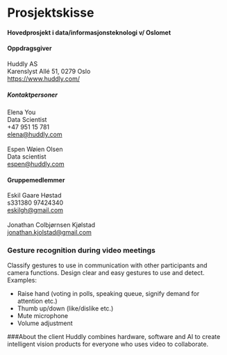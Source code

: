 # Prosjektskisse

#### Hovedprosjekt i data/informasjonsteknologi v/ Oslomet
#### Oppdragsgiver
Huddly AS\
Karenslyst Allé 51, 0279 Oslo\
https://www.huddly.com/
##### Kontaktpersoner
Elena You\
Data Scientist\
+47 951 15 781\
elena@huddly.com\
\
Espen Wøien Olsen\
Data scientist\
espen@huddly.com
#### Gruppemedlemmer
Eskil Gaare Høstad\
s331380
97424340\
eskilgh@gmail.com\
\
Jonathan Colbjørnsen Kjølstad\
jonathan.kjolstad@gmail.com

### Gesture recognition during video meetings

Classify gestures to use in communication with other participants and camera functions. Design
clear and easy gestures to use and detect.
Examples:
- Raise hand (voting in polls, speaking queue, signify demand for attention etc.)
- Thumb up/down (like/dislike etc.)
- Mute microphone
- Volume adjustment

###About the client
Huddly combines hardware, software and AI to create intelligent vision products for everyone who uses video to collaborate. 
